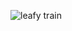![leafy train](https://2.downloader.disk.yandex.ru/preview/3e40c6af0c1c003b6379c0fb501464a80c6d41e4d11e08532a93f48d45d1c692/inf/9R8wbHLVixOxn4K7nNtvTCwbf6klJVIE4mrOfBosvIuRy8_M50vqWuuXQDHCGd5XvJoDwwUctOd8-szipR6m0w%3D%3D?uid=96074466&filename=%237%20-%20leafy%20train.png&disposition=inline&hash=&limit=0&content_type=image%2Fpng&owner_uid=96074466&tknv=v2&size=2648x1448)